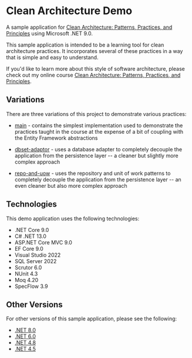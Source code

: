 # Clean Architecture Demo
A sample application for [Clean Architecture: Patterns, Practices, and Principles](https://pluralsight.pxf.io/clean-architecture) using Microsoft .NET 9.0.

This sample application is intended to be a learning tool for clean architecture practices. It incorporates several of these practices in a way that is simple and easy to understand.

If you'd like to learn more about this style of software architecture, please check out my online course [Clean Architecture: Patterns, Practices, and Principles](https://pluralsight.pxf.io/clean-architecture).

## Variations
There are three variations of this project to demonstrate various practices:

 - [main](https://github.com/matthewrenze/clean-architecture-demo/tree/main) - contains the simplest implementation used to demonstrate the practices taught in the course at the expense of a bit of coupling with the Entity Framework abstractions

 - [dbset-adaptor](https://github.com/matthewrenze/clean-architecture-demo/tree/dbset-adapter) - uses a database adapter to completely decouple the application from the persistence layer -- a cleaner but slightly more complex approach

 - [repo-and-uow](https://github.com/matthewrenze/clean-architecture-demo/tree/repo-and-uow) - uses the repository and unit of work patterns to completely decouple the application from the persistence layer -- an even cleaner but also more complex approach

## Technologies
This demo application uses the following technologies:
 - .NET Core 9.0
 - C# .NET 13.0
 - ASP.NET Core MVC 9.0
 - EF Core 9.0
 - Visual Studio 2022
 - SQL Server 2022
 - Scrutor 6.0
 - NUnit 4.3
 - Moq 4.20
 - SpecFlow 3.9

## Other Versions
For other versions of this sample application, please see the following:
 - [.NET 8.0](https://github.com/matthewrenze/clean-architecture-demo/tree/net8)
 - [.NET 6.0](https://github.com/matthewrenze/clean-architecture-demo/tree/net6)
 - [.NET 4.8](https://github.com/matthewrenze/clean-architecture-demo/tree/net48)
 - [.NET 4.5](https://github.com/matthewrenze/clean-architecture-demo/tree/net45)
